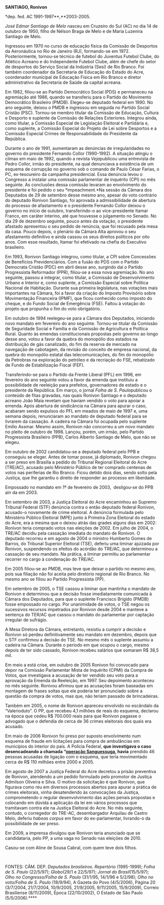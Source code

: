 **SANTIAGO, Ronivon**

\*dep. fed. AC 1991-1997**,**2003-2005.

*José Edmar Santiago de Melo* nasceu em Cruzeiro do Sul (AC) no dia 14
de outubro de 1950, filho de Nélson Braga de Melo e de Maria Luzenira
Santiago de Melo.

Ingressou em 1970 no curso de educação física da Comissão de Desportos
da Aeronáutica no Rio de Janeiro (RJ), formando-se em 1972.
Posteriormente, tornou-se técnico de futebol do Juventus Futebol Clube,
do Atlético Acreano e do Independente Futebol Clube, além de chefe do
setor de desportos do Serviço Social da Indústria (Sesi) de Rio Branco.
Foi também coordenador da Secretaria de Educação do Estado do Acre,
coordenador municipal de Educação Física em Rio Branco e diretor
administrativo da Secretaria de Saúde da capital acreana.

Em 1982, filiou-se ao Partido Democrático Social (PDS) e permaneceu na
agremiação até 1986, quando se transferiu para o Partido do Movimento
Democrático Brasileiro (PMDB). Elegeu-se deputado federal em 1990. No
ano seguinte, deixou o PMDB e ingressou em seguida no Partido Social
Cristão (PSC). Tornou-se membro titular da Comissão de Educação, Cultura
e Desporto e suplente da Comissão de Relações Exteriores. Integrou
ainda, como titular, a Comissão Especial de Legislação Eleitoral e
Partidária e, como suplente, a Comissão Especial do Projeto de Lei sobre
Desportos e a Comissão Especial Crimes de Responsabilidade do Presidente
da República.

Durante o ano de 1991, aumentaram as denúncias de irregularidades no
governo do presidente Fernando Collor (1990-1992). A situação atingiu o
clímax em maio de 1992, quando a revista *Veja*publicou uma entrevista
de Pedro Collor, irmão do presidente, na qual denunciava a existência de
um esquema de corrupção no governo sob o comando de Paulo César Farias,
o PC, ex-tesoureiro da campanha presidencial. Essa denúncia levou o
Congresso a instalar uma comissão parlamentar de inquérito (CPI) no mês
seguinte. As conclusões dessa comissão levaram ao envolvimento do
presidente e foi pedido o seu *impeachment.*Na sessão da Câmara dos
Deputados de 29 de setembro desse mesmo ano, apesar do voto contrário do
deputado Ronivon Santiago, foi aprovada a admissibilidade de abertura do
processo de afastamento e o presidente Fernando Collor deixou o governo
no início de outubro, transferindo-o ao vice-presidente Itamar Franco,
em caráter interino, até que houvesse o julgamento no Senado. No dia 29
de dezembro seguinte, pouco antes da votação, o presidente afastado
apresentou o seu pedido de renúncia, que foi recusado pela mesa da casa.
Pouco depois, o plenário da Câmara Alta aprovou o seu afastamento
definitivo e ainda cassou os seus direitos políticos por oito anos. Com
esse resultado, Itamar foi efetivado na chefia do Executivo brasileiro.

Em 1993, Ronivon Santiago integrou, como titular, a CPI sobre Concessões
de Benefícios Previdenciários. Com a fusão do PDS com o Partido
Democrata Cristão (PDC) em abril desse ano, surgindo daí o Partido
Progressista Reformador (PPR), filiou-se a essa nova agremiação. No ano
seguinte, passou a integrar, como titular, a Comissão de Desenvolvimento
Urbano e Interior e, como suplente, a Comissão Especial sobre Política
Nacional de Habitação. Durante sua primeira legislatura, nas votações
mais importantes na Câmara, foi a favor da criação do Imposto Provisório
sobre Movimentação Financeira (IPMF), que ficou conhecido como imposto
do cheque, e do Fundo Social de Emergência (FSE). Faltou à votação do
projeto que propunha o fim do voto obrigatório.

Em outubro de 1994 reelegeu-se para a Câmara dos Deputados, iniciando
novo mandato em fevereiro do ano seguinte. Tornou-se titular da Comissão
de Seguridade Social e Família e da Comissão de Agricultura e Política
Rural. Quanto às emendas constitucionais propostas pelo governo ao longo
desse ano, votou a favor da quebra do monopólio dos estados na
distribuição de gás canalizado, do fim da reserva de mercado na
navegação de cabotagem, da revisão do conceito de empresa nacional, da
quebra do monopólio estatal das telecomunicações, do fim do monopólio da
Petrobras na exploração do petróleo e da recriação do FSE, rebatizado de
Fundo de Estabilização Fiscal (FEF).

Transferindo-se para o Partido da Frente Liberal (PFL) em 1996, em
fevereiro do ano seguinte votou a favor da emenda que instituiu a
possibilidade de reeleição para prefeitos, governadores de estado e o
presidente da República. Em março, o jornal *Folha de S. Paulo*publicou
o conteúdo de fitas gravadas, nas quais Ronivon Santiago e o deputado
acreano João Maia revelam que haviam vendido o voto para apoiar a
emenda. Após abertura de sindicância na Câmara para apurar o caso,
acabaram sendo expulsos do PFL em meados de maio de 1997 e, uma semana
depois, renunciaram ao mandato de deputado federal para se livrarem da
cassação. A cadeira na Câmara foi ocupada pelo suplente Emílio Assmar.
Mesmo assim, Ronivon não concorreu a um novo mandato no pleito de
outubro de 1998. Lançou, porém, um irmão, pelo Partido Progressista
Brasileiro (PPB), Carlos Alberto Santiago de Melo, que não se elegeu.

Em outubro de 2002 candidatou-se a deputado federal pelo PPB e conseguiu
se eleger. Antes de tomar posse, já diplomado, Ronivon chegou a ser
preso em Brasília a pedido do Tribunal Regional Eleitoral do Acre
(TRE/AC), acusado pelo Ministério Público de ter comprado centenas de
votos nas periferias de Rio Branco. Ficou detido dois dias, sendo solto
pela Justiça, que lhe garantiu o direito de responder ao processo em
liberdade.

Empossado no mandato em 1º de fevereiro de 2003,  desligou-se do PPB ain
da em 2003.

Em setembro de 2003, a Justiça Eleitoral do Acre encaminhou ao Supremo
Tribunal Federal (STF) denúncia contra o então deputado federal Ronivon,
acusado-o novamente de crime eleitoral. A denúncia formulada pelo
Ministério Público Eleitoral (MPE) junto à Primeira Zona Eleitoral do
estado do Acre, era a mesma que o deixou atrás das grades alguns dias em
2002: Ronivon teria comprado votos nas eleições de 2002. Em julho de
2004, o TRE/AC decidiu pela cassação imediata do mandato de Ronivon. O
deputado recorreu e em agosto de 2004 o ministro Humberto Gomes de
Barros, do Tribunal Superior Eleitoral (TSE), deferiu uma liminar
ajuizada por Ronivon, suspendendo os efeitos do acórdão do TRE/AC, que
determinou a cassação de seu mandato. Na prática, a liminar permitiu ao
parlamentar recorrer no cargo à condenação do TRE/AC.

Em 2005 filiou-se ao PMDB, mas teve que deixar o partido no mesmo ano,
pois sua filiação não foi aceita pelo diretório regional de Rio Branco.
No mesmo ano se filiou ao Partido Progressista (PP).

Em setembro de 2005, o TSE cassou a liminar que mantinha o mandato de
Ronivon e determinou que a decisão fosse imediatamente comunicada à
Câmara dos Deputados, para que o suplente Francisco Brígido (PMDB) fosse
empossado no cargo. Por unanimidade de votos, o TSE negou os sucessivos
recursos impetrados por Ronivon desde 2004 e manteve a sentença do
TER/AC que cassou o mandato do parlamentar por captação irregular de
sufrágio.

A Mesa Diretora da Câmara, entretanto, resistiu a cumprir a decisão e
Ronivon só perdeu definitivamente seu mandato em dezembro, depois que o
STF confirmou a decisão do TSE. No mesmo mês o suplente assumiu a
cadeira na Câmara. Durante o período em que ocupou o cargo, mesmo depois
de ter sido cassado, Ronivon recebeu salários que somaram R\$ 38,5 mil.

Em meio a está crise, em outubro de 2005 Ronivon foi convocado para
depor na Comissão Parlamentar Mista de Inquérito (CPMI) da Compra de
Votos, que investigava a acusação de ter vendido seu voto para a
aprovação da Emenda da Reeleição, em 1997. Seu depoimento aconteceu no
mês seguinte. Ronivou afirmou que as acusações foram baseadas em
montagem de frases soltas que ele poderia ter pronunciado sobre a
questão da compra de votos, mas que, não teriam passado de brincadeiras.

Também em 2005, o nome de Ronivon apareceu envolvido no escândalo da
“Valerioduto”. O PP, que recebeu 4,1 milhões de reais do esquema,
declarou na época que cedeu R\$ 700.000 reais para que Ronivon pagasse o
advogado que o defendia de cerca de 36 crimes eleitorais dos quais era
acusado.

Em maio de 2006 Ronivon foi preso por suposto envolvimento num esquema
de fraude em licitações para compra de ambulâncias em municípios do
interior do país. A Polícia Federal, **que investigava o caso
desencadeando a chamada “[operação
Sanguessuga](http://portal.rpc.com.br/gazetadopovo/vidapublica/conteudo.phtml?tl=1&id=560588&tit=PF-prende-46-inclusive-empresarios-e-politicos-dois-no-PR),
havia** prendido 46 pessoas acusadas de ligação com o esquema, que teria
movimentado cerca de R\$ 110 milhões entre 2000 e 2005.

Em agosto de 2007 a Justiça Federal do Acre decretou a prisão preventiva
de Ronivon, atendendo a um pedido formulado pelo promotor de Justiça
Admilson Oliveira e Silva. O motivo da solicitação é que Ronivon, que
figurava como réu em diversos processos abertos para apurar a prática de
crimes eleitorais, vinha desatendendo às convocações da Justiça,
comprometendo o regular desenvolvimento das ações penais propostas e
colocando em dúvida a aplicação da lei em vários processos que
tramitavam contra ele na Justiça Eleitoral do Acre. No mês seguinte,
contudo, o corregedor do TRE-AC, desembargador Arquilau de Castro Melo,
deferiu *habeas corpus* em favor do ex-parlamentar, livrando-o da
possibilidade de ser preso.

Em 2009, a imprensa divulgou que Ronivon teria anunciado que se
candidataria, pelo PP, a uma vaga no Senado nas eleições de 2010.

Casou-se com Aline de Sousa Cabral, com quem teve dois filhos.

 

FONTES: CÂM. DEP. *Deputados brasileiros*. *Repertório* (1995-1999);
*Folha de S. Paulo* (22/5/97); *Globo*(29/1 e 22/5/97); *Jornal do
Brasil*(15/5/97); *Olho no Congresso/Folha de S. Paulo* (31/1/95,
14/1/96 e 5/2/98); *Olho no voto/Folha de S. Paulo* (18/9/94), A Gazeta
do Povo (4/5/2006), Página 20 (3/7/2004, 21/7/2004, 10/9/2005,
21/9/2005, 9/11/2005, 15/9/2009), Correio Brasiliense (8/11/2009), Época
(22/10/2002), O Estado de São Paulo (5/5/2006).****
